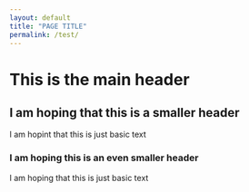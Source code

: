 ```yaml
---
layout: default
title: "PAGE TITLE"
permalink: /test/
---
```


This is the main header
=======================

I am hoping that this is a smaller header
----------------------
I am hopint that this is just basic text

### I am hoping this is an even smaller header
I am hoping that this is just basic text
